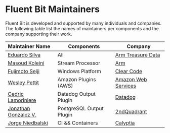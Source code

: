 # Fluent Bit Maintainers

Fluent Bit is developed and supported by many individuals and companies.  The following table list the names of maintainers per components and the company supporting their work.

| Maintainer Name                                       | Components               | Company                                           |
| :---------------------------------------------------- | ------------------------ | ------------------------------------------------- |
| [Eduardo Silva](https://github.com/edsiper)           | All                      | [Arm Treasure Data](https://www.treasuredata.com) |
| [Masoud Koleini](https://github.com/koleini)          | Stream Processor         | [Arm](https://www.arm.com/)                       |
| [Fujimoto Seiji](https://github.com/fujimotos)        | Windows Platform         | [Clear Code](http://clear-code.com/)              |
| [Wesley Pettit](https://github.com/PettitWesley)      | Amazon Plugins (AWS)     | [Amazon Web Services](https://aws.amazon.com/)    |
| [Cedric Lamoriniere](https://github.com/clamoriniere) | Datadog Output Plugin    | [Datadog](https://www.datadoghq.com/)             |
| [Jonathan Gonzalez V.](https://github.com/sxd)        | PostgreSQL Output Plugin | [2ndQuadrant](https://www.2ndquadrant.com/en/)    |
| [Jorge Niedbalski](https://github.com/niedbalski)     | CI && Containers         | [Calyptia](https://www.calyptia.com/)             |

